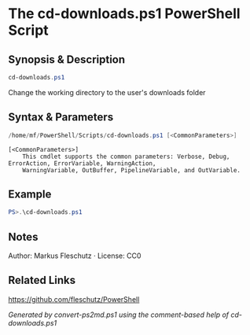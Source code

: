 # The cd-downloads.ps1 PowerShell Script

## Synopsis & Description
```powershell
cd-downloads.ps1
```

Change the working directory to the user's downloads folder

## Syntax & Parameters
```powershell
/home/mf/PowerShell/Scripts/cd-downloads.ps1 [<CommonParameters>]
```

```
[<CommonParameters>]
    This cmdlet supports the common parameters: Verbose, Debug, ErrorAction, ErrorVariable, WarningAction, 
    WarningVariable, OutBuffer, PipelineVariable, and OutVariable.
```

## Example
```powershell
PS>.\cd-downloads.ps1
```


## Notes
Author: Markus Fleschutz · License: CC0

## Related Links
https://github.com/fleschutz/PowerShell

*Generated by convert-ps2md.ps1 using the comment-based help of cd-downloads.ps1*
